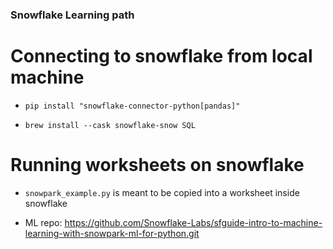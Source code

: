 ### Snowflake Learning path

# Connecting to snowflake from local machine

* `pip install "snowflake-connector-python[pandas]"`

* `brew install --cask snowflake-snow SQL`


# Running worksheets on snowflake

* `snowpark_example.py` is meant to be copied into a worksheet inside snowflake

* ML repo: https://github.com/Snowflake-Labs/sfguide-intro-to-machine-learning-with-snowpark-ml-for-python.git
